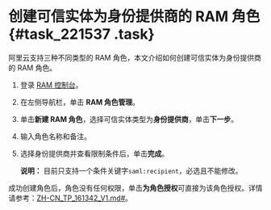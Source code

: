 # 创建可信实体为身份提供商的 RAM 角色 {#task_221537 .task}

阿里云支持三种不同类型的 RAM 角色，本文介绍如何创建可信实体为身份提供商的 RAM 角色。

1.  登录 [RAM 控制台](https://ram.console.aliyun.com/)。
2.  在左侧导航栏，单击 **RAM 角色管理**。
3.  单击**新建 RAM 角色**，选择可信实体类型为**身份提供商**，单击**下一步**。
4.  输入角色名称和备注。
5.  选择身份提供商并查看限制条件后，单击**完成**。 

    **说明：** 目前只支持一个条件关键字`saml:recipient`，必选且不能修改。


成功创建角色后，角色没有任何权限，单击**为角色授权**可直接为该角色授权。详情请参考：[ZH-CN\_TP\_161342\_V1.md\#](intl.zh-CN/用户指南/角色/为RAM角色授权.md#)。

